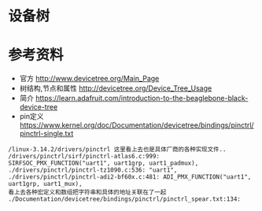 # 设备树

# 参考资料

* 官方 http://www.devicetree.org/Main_Page
* 树结构,节点和属性 http://devicetree.org/Device_Tree_Usage
* 简介 https://learn.adafruit.com/introduction-to-the-beaglebone-black-device-tree
* pin定义 https://www.kernel.org/doc/Documentation/devicetree/bindings/pinctrl/pinctrl-single.txt

```text
/linux-3.14.2/drivers/pinctrl 这里看上去也是具体厂商的各种实现文件..
/drivers/pinctrl/sirf/pinctrl-atlas6.c:999:	SIRFSOC_PMX_FUNCTION("uart1", uart1grp, uart1_padmux),
./drivers/pinctrl/pinctrl-tz1090.c:536:	"uart1",
./drivers/pinctrl/pinctrl-adi2-bf60x.c:481:	ADI_PMX_FUNCTION("uart1", uart1grp, uart1_mux),
看上去各种宏定义和数组把字符串和具体的地址关联在了一起
./Documentation/devicetree/bindings/pinctrl/pinctrl_spear.txt:134:
```